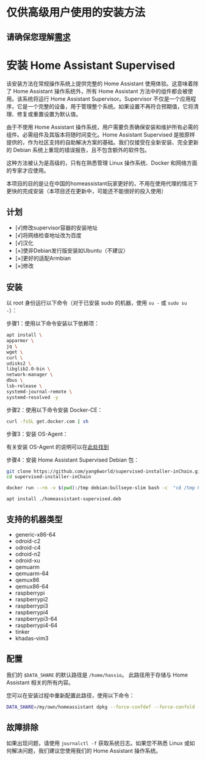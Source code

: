 # 仅供高级用户使用的安装方法

## 请确保您理解[需求](https://github.com/home-assistant/architecture/blob/master/adr/0014-home-assistant-supervised.md)

# 安装 Home Assistant Supervised

该安装方法在常规操作系统上提供完整的 Home Assistant 使用体验。这意味着除了 Home Assistant 操作系统外，所有 Home Assistant 方法中的组件都会被使用。该系统将运行 Home Assistant Supervisor。Supervisor 不仅是一个应用程序，它是一个完整的设备，用于管理整个系统。如果设置不再符合预期值，它将清理、修复或重置设置为默认值。

由于不使用 Home Assistant 操作系统，用户需要负责确保安装和维护所有必需的组件。必需组件及其版本将随时间变化。Home Assistant Supervised 是按原样提供的，作为社区支持的自助解决方案的基础。我们仅接受在全新安装、完全更新的 Debian 系统上重现的错误报告，且不包含额外的软件包。

这种方法被认为是高级的，只有在熟悉管理 Linux 操作系统、Docker 和网络方面的专家才应使用。

本项目的目的是让在中国的homeassistant玩家更好的，不用在使用代理的情况下更快的完成安装（本项目还在更新中，可能还不能很好的投入使用）

## 计划
 - [√]修改supervisor容器的安装地址
 - [√]将网络检查地址改为百度
 - [√]汉化
 - [×]使非Debian发行版安装如Ubuntu（不建议）
 - [×]更好的适配Armbian
 - [×]修改

## 安装

以 root 身份运行以下命令（对于已安装 sudo 的机器，使用 `su -` 或 `sudo su -`）：

步骤1：使用以下命令安装以下依赖项：

```bash
apt install \
apparmor \
jq \
wget \
curl \
udisks2 \
libglib2.0-bin \
network-manager \
dbus \
lsb-release \
systemd-journal-remote \
systemd-resolved -y
```

步骤2：使用以下命令安装 Docker-CE：

```bash
curl -fsSL get.docker.com | sh
```

步骤3：安装 OS-Agent：

有关安装 OS-Agent 的说明可以在[此处找到](https://github.com/home-assistant/os-agent/tree/main#using-home-assistant-supervised-on-debian)

步骤4：安装 Home Assistant Supervised Debian 包：
```bash
git clone https://github.com/yang6world/supervised-installer-inChain.git
cd supervised-installer-inChain
```

```bash
docker run --rm -v $(pwd):/tmp debian:bullseye-slim bash -c  "cd /tmp && chmod 555 homeassistant-supervised/DEBIAN/p* && dpkg-deb --build --root-owner-group homeassistant-supervised"
```

```bash
apt install ./homeassistant-supervised.deb
```

## 支持的机器类型

- generic-x86-64
- odroid-c2
- odroid-c4
- odroid-n2
- odroid-xu
- qemuarm
- qemuarm-64
- qemux86
- qemux86-64
- raspberrypi
- raspberrypi2
- raspberrypi3
- raspberrypi4
- raspberrypi3-64
- raspberrypi4-64
- tinker
- khadas-vim3

## 配置

我们的 `$DATA_SHARE` 的默认路径是 `/home/hassio`。
此路径用于存储与 Home Assistant 相关的所有内容。

您可以在安装过程中重新配置此路径，使用以下命令：

```bash
DATA_SHARE=/my/own/homeassistant dpkg --force-confdef --force-confold -i homeassistant-supervised.deb
```

## 故障排除

如果出现问题，请使用 `journalctl -f` 获取系统日志。如果您不熟悉 Linux 或如何解决问题，我们建议您使用我们的 Home Assistant 操作系统。